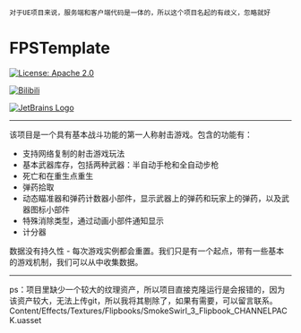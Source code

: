 `对于UE项目来说，服务端和客户端代码是一体的，所以这个项目名起的有歧义，忽略就好`

# FPSTemplate

[![License: Apache 2.0](https://img.shields.io/badge/License-Apache%202.0-blue.svg)](https://github.com/invi1998/MultiplayerBlasterGame/blob/main/LICENSE)

[![Bilibili](https://img.shields.io/badge/Bilibili-invi1998-brightgreen?logo=bilibili&logoColor=blue)](https://www.bilibili.com/video/BV1yGcieeEWd)

[![JetBrains Logo](https://resources.jetbrains.com/storage/products/company/brand/logos/jetbrains.png)](https://jb.gg/OpenSourceSupport)



---



该项目是一个具有基本战斗功能的第一人称射击游戏。包含的功能有：

- 支持网络复制的射击游戏玩法
- 基本武器库存，包括两种武器：半自动手枪和全自动步枪
- 死亡和在重生点重生
-  弹药拾取
- 动态瞄准器和弹药计数器小部件，显示武器上的弹药和玩家上的弹药，以及武器图标小部件
- 特殊消除类型，通过动画小部件通知显示
-  计分器

数据没有持久性 - 每次游戏实例都会重置。我们只是有一个起点，带有一些基本的游戏机制，我们可以从中收集数据。

---

ps：项目里缺少一个较大的纹理资产，所以项目直接克隆运行是会报错的，因为该资产较大，无法上传git，所以我将其剔除了，如果有需要，可以留言联系。Content/Effects/Textures/Flipbooks/SmokeSwirl_3_Flipbook_CHANNELPACK.uasset

